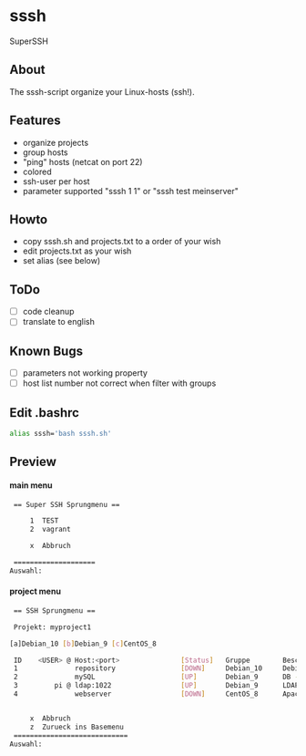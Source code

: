 # sssh
SuperSSH

## About
The sssh-script organize your Linux-hosts (ssh!).

## Features
 * organize projects
 * group hosts
 * "ping" hosts (netcat on port 22)
 * colored
 * ssh-user per host
 * parameter supported "sssh 1 1" or "sssh test meinserver"

## Howto
 * copy sssh.sh and projects.txt to a order of your wish
 * edit projects.txt as your wish
 * set alias (see below)

## ToDo
- [ ] code cleanup
- [ ] translate to english

## Known Bugs
- [ ] parameters not working property
- [ ] host list number not correct when filter with groups

## Edit .bashrc
```bash
alias sssh='bash sssh.sh'
```

## Preview
#### main menu
```bash
 == Super SSH Sprungmenu ==

     1	TEST
     2	vagrant

     x  Abbruch

 ====================
Auswahl: 
```

#### project menu
```bash
 == SSH Sprungmenu ==

 Projekt: myproject1

[a]Debian_10 [b]Debian_9 [c]CentOS_8

 ID    <USER> @ Host:<port>               [Status]   Gruppe        Beschreibung
 1              repository                [DOWN]     Debian_10     Debian Repository
 2              mySQL                     [UP]       Debian_9      DB - mySQL
 3         pi @ ldap:1022                 [UP]       Debian_9      LDAP Server
 4              webserver                 [DOWN]     CentOS_8      Apache Server


     x  Abbruch
     z  Zurueck ins Basemenu
 ============================
Auswahl: 

```

